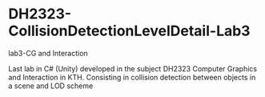 # DH2323-CollisionDetectionLevelDetail-Lab3
lab3-CG and Interaction

Last lab in C# (Unity) developed in the subject DH2323 Computer Graphics and Interaction in KTH. 
Consisting in collision detection between objects in a scene and LOD scheme

  
